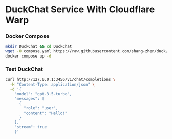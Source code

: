 # DuckChat Service With Cloudflare Warp

### Docker Compose

```bash
mkdir DuckChat && cd DuckChat
wget -O compose.yaml https://raw.githubusercontent.com/shang-zhen/duck/main/compose.yaml
docker compose up -d
```

### Test DuckChat

```bash
curl http://127.0.0.1:3456/v1/chat/completions \
  -H "Content-Type: application/json" \
  -d '{
    "model": "gpt-3.5-turbo",
    "messages": [
      {
        "role": "user",
        "content": "Hello!"
      }
    ],
    "stream": true
    }'
```
